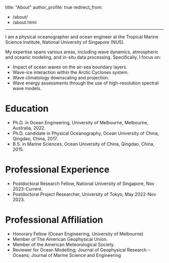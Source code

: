 title: "About"
author_profile: true
redirect_from: 
  - /about/
  - /about.html
---

I am a physical oceanographer and ocean engineer at the Tropical Marine Science Institute, National University of Singapore (NUS).

My expertise spans various areas, including wave dynamics, atmospheric and oceanic modeling, and in-situ data processing. Specifically, I focus on:

* Impact of ocean waves on the air-sea boundary layers.
* Wave-ice interaction within the Arctic Cyclones system.
* Wave climatology downscaling and projection.
* Wave energy assessments through the use of high-resolution spectral wave models.

Education
======
* Ph.D. in Ocean Engineering, University of Melbourne, Melbourne, Australia, 2022.
* Ph.D. candidate in Physical Oceanography, Ocean University of China, Qingdao, China, 2017.
* B.S. in Marine Sciences, Ocean University of China, Qingdao, China, 2015.

Professional Experience
======
* Postdoctoral Research Fellow, National University of Singapore, Nov 2023-Current.
* Postdoctoral Project Researcher, University of Tokyo, May 2022-Nov 2023.

Professional Affiliation
======
* Honorary Fellow (Ocean Engineering, University of Melbourne)
* Member of The American Geophysical Union.
* Member of the American Meteorological Society.
* Reviewer for Ocean Modelling; Journal of Geophysical Research – Oceans; Journal of Marine Science and Engineering


